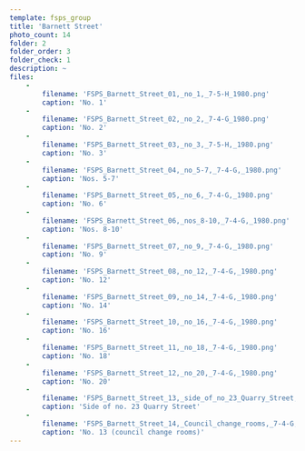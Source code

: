 ```yaml
---
template: fsps_group
title: 'Barnett Street'
photo_count: 14
folder: 2
folder_order: 3
folder_check: 1
description: ~
files:
    -
        filename: 'FSPS_Barnett_Street_01,_no_1,_7-5-H_1980.png'
        caption: 'No. 1'
    -
        filename: 'FSPS_Barnett_Street_02,_no_2,_7-4-G_1980.png'
        caption: 'No. 2'
    -
        filename: 'FSPS_Barnett_Street_03,_no_3,_7-5-H,_1980.png'
        caption: 'No. 3'
    -
        filename: 'FSPS_Barnett_Street_04,_no_5-7,_7-4-G,_1980.png'
        caption: 'Nos. 5-7'
    -
        filename: 'FSPS_Barnett_Street_05,_no_6,_7-4-G,_1980.png'
        caption: 'No. 6'
    -
        filename: 'FSPS_Barnett_Street_06,_nos_8-10,_7-4-G,_1980.png'
        caption: 'Nos. 8-10'
    -
        filename: 'FSPS_Barnett_Street_07,_no_9,_7-4-G,_1980.png'
        caption: 'No. 9'
    -
        filename: 'FSPS_Barnett_Street_08,_no_12,_7-4-G,_1980.png'
        caption: 'No. 12'
    -
        filename: 'FSPS_Barnett_Street_09,_no_14,_7-4-G,_1980.png'
        caption: 'No. 14'
    -
        filename: 'FSPS_Barnett_Street_10,_no_16,_7-4-G,_1980.png'
        caption: 'No. 16'
    -
        filename: 'FSPS_Barnett_Street_11,_no_18,_7-4-G,_1980.png'
        caption: 'No. 18'
    -
        filename: 'FSPS_Barnett_Street_12,_no_20,_7-4-G,_1980.png'
        caption: 'No. 20'
    -
        filename: 'FSPS_Barnett_Street_13,_side_of_no_23_Quarry_Street,_7-5-H,_1980.png'
        caption: 'Side of no. 23 Quarry Street'
    -
        filename: 'FSPS_Barnett_Street_14,_Council_change_rooms,_7-4-G,_1980.png'
        caption: 'No. 13 (council change rooms)'
---
```

